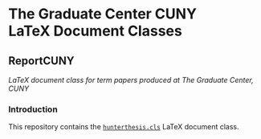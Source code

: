 The Graduate Center CUNY  
LaTeX Document Classes
========================================


## ReportCUNY

*LaTeX document class for term papers produced at The Graduate Center, CUNY*

### Introduction

This repository contains the [`hunterthesis.cls`][0] LaTeX document class.


[0]: https://github.com/recursion-ninja/CUNY-LaTeX/blob/master/ReportCUNY.cls
